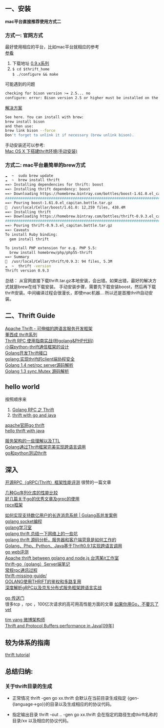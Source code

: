 ## 一、安装
**mac平台直接推荐使用方式二**
### 方式一: 官网方式
最好使用相应的平台，比如mac平台就相应的参考  
[参看](https://thrift.apache.org/tutorial/)  

1. 下载地址 [0.9.x系列](http://archive.apache.org/dist/thrift/0.9.3/)  
2. `$ cd $thrift_home`  
`$ ./configure && make` 

可能遇到的问题  
```sh
checking for bison version >= 2.5... no
configure: error: Bison version 2.5 or higher must be installed on the system!
```
[解决方案](https://stackoverflow.com/questions/31805431/how-to-install-bison-on-mac-osx)  

```sh
See here. You can install with brew:
brew install bison
and then use:
brew link bison --force
Don't forget to unlink it if necessary (brew unlink bison).
```

手动安装还可以参考:  
[Mac OS X 下搭建thrift环境(手动安装)](http://www.cnblogs.com/smartloli/p/4220545.html)  

### 方式二: mac平台最简单的brew方式
```sh
☁  ~  sudo brew update
☁  ~  brew install thrift
==> Installing dependencies for thrift: boost
==> Installing thrift dependency: boost
==> Downloading https://homebrew.bintray.com/bottles/boost-1.61.0.el_capitan.bottle.tar.gz
######################################################################## 100.0%
==> Pouring boost-1.61.0.el_capitan.bottle.tar.gz
🍺  /usr/local/Cellar/boost/1.61.0: 12,259 files, 438.4M
==> Installing thrift
==> Downloading https://homebrew.bintray.com/bottles/thrift-0.9.3.el_capitan.bottle.tar.gz
######################################################################## 100.0%
==> Pouring thrift-0.9.3.el_capitan.bottle.tar.gz
==> Caveats
To install Ruby binding:
  gem install thrift

To install PHP extension for e.g. PHP 5.5:
  brew install homebrew/php/php55-thrift
==> Summary
🍺  /usr/local/Cellar/thrift/0.9.3: 94 files, 5.3M
☁  ~  thrift -version
Thrift version 0.9.3
```

总结：
从官网直接下载thrift.tar.gz本地安装，会出错。如果出错，最好的解决方式就是brew在线下载安装。
手动安装步骤，需要先下载安装boost，然后再下载thrift安装。中间编译过程会很漫长，即使mac机器...
所以还是首推thrift自动安装。  


## 二、Thrift Guide
[Apache Thrift - 可伸缩的跨语言服务开发框架](https://www.ibm.com/developerworks/cn/java/j-lo-apachethrift/)    
[董西成 thrift系列](http://dongxicheng.org/tag/thrift/)  
[Thrift RPC 使用指南实战(附golang&PHP代码)](http://blog.csdn.net/liuxinmingcode/article/details/45696237)    
[小探python-thrift通信框架的设计](http://xiaorui.cc/2016/07/24/%E5%B0%8F%E6%8E%A2python-thrift%E9%80%9A%E4%BF%A1%E6%A1%86%E6%9E%B6%E7%9A%84%E8%AE%BE%E8%AE%A1/)  
[Golang开发Thrift接口](http://blog.cyeam.com/golang/2014/07/22/go_thrift)  
[golang:实现thrift的client端协程安全](http://dev.cmcm.com/archives/162)  
[Golang 1.4 net/rpc server源码解析](http://dev.cmcm.com/archives/324)  
[Golang 1.3 sync.Mutex 源码解析](http://dev.cmcm.com/archives/22)  

## hello world
按照顺序来  
1. [Golang RPC 之 Thrift](http://www.jianshu.com/p/a58665a38022)   
2. [thrift with go and java](https://my.oschina.net/qinerg/blog/165285)  

[apache官网go thrift](https://thrift.apache.org/tutorial/go)  
[hello thrift with java](http://blog.zhengdong.me/2012/05/10/hello-world-by-thrift-using-java/)  
 
[服务架构的一些理解以及TTL](http://kaimingwan.com/post/wei-fu-wu/fu-wu-kuang-jia-de-ji-chong-fu-wu-diao-yong-xing-shi)  
[Golang通过Thrift框架完美实现跨语言调用](http://www.cnblogs.com/shihao/p/3347537.html?utm_source=debugrun&utm_medium=referral)  
[go和python测试thrift](http://www.codexiu.cn/python/blog/1026/)  
## 深入
[开源RPC（gRPC/Thrift）框架性能评测](http://www.eit.name/blog/read.php?566)  很赞的一篇文章  

[几种Go序列化库的性能比较](http://colobu.com/2015/09/28/Golang-Serializer-Benchmark-Comparison/)  
[好几篇关于go的优秀文章及grpc的使用](http://colobu.com/)  
[rpcx框架](https://github.com/smallnest/rpcx)  

[如何实现支持数亿用户的长连消息系统 | Golang高并发案例](http://chuansong.me/n/1641640)  
[golang socket编程](https://github.com/astaxie/build-web-application-with-golang/blob/master/zh/08.1.md)  
[golang学习室](https://www.kancloud.cn/digest/batu-go#/catalog)  
[golang thrift 总结一下网络上的一些坑](http://www.cnblogs.com/ka200812/p/5865213.html)  
[golang thrift 源码分析，服务器和客户端究竟是如何工作的](http://www.cnblogs.com/ka200812/p/5868172.html)  
[Golang、Php、Python、Java基于Thrift0.9.1实现跨语言调用](http://idoall.org/blog/post/lion/7)  
[go web评测](http://colobu.com/2017/04/07/go-webframework-benchmark-2017-Spring/)  
[Apache thrift between golang and node.js 台湾某it工作室](http://idanbean.idanbird.net/2016/02/07/apache-thrift-between-golang-and-node-js/)  
[thrift-go（golang）Server端笔记](http://www.cnblogs.com/lijunhao/p/5976733.html)  
[常规rpc通讯过程](http://www.cnblogs.com/lijunhao/p/6137920.html)  
[thrift-missing-guide/](https://diwakergupta.github.io/thrift-missing-guide/)  
[GOLANG使用THRIFT的鉴权和多路复用](http://blog.molibei.com/archives/213)  
[深度解析gRPC以及京东分布式服务框架跨语言实战](http://www.10tiao.com/html/164/201702/2652898208/1.html)  

[go 传送门](http://chuansong.me/search?q=golang)   
很多tcp ，rpc ，100亿次请求的高可用高性能方面的文章
[如果你用Go，不要忘了vet](http://chuansong.me/n/1687532651414)  


[tim yang 微博架构师](https://timyang.net/)  
[Thrift and Protocol Buffers performance in Java[09年]](https://timyang.net/programming/thrift-protocol-buffers-performance-java/)   

## 较为体系的指南
[thrift tutorial](http://thrift-tutorial.readthedocs.io/en/latest/index.html)  
## 总结归纳:  
### 关于thrift目录的生成  
- 正常情况  thrift -gen go xx.thrift 会默认在当前目录生成指定 {gen-{language->go}}的目录以及生成相应的的协议代码。  

- 指定输出目录  thrift -out .. -gen go xx.thrift 会在指定的路径生成thirft名称的目录/xx 以及相应的协议代码。














